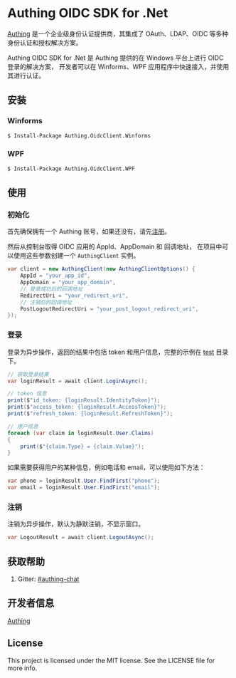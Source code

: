 # Authing OIDC SDK for .Net

[Authing](https://authing.cn/) 是一个企业级身份认证提供商，其集成了 OAuth、LDAP、OIDC 等多种身份认证和授权解决方案。

Authing OIDC SDK for .Net 是 Authing 提供的在 Windows 平台上进行 OIDC 登录的解决方案，
开发者可以在 Winforms、WPF 应用程序中快速接入，并使用其进行认证。

## 安装

### Winforms

```bash
$ Install-Package Authing.OidcClient.Winforms
```

### WPF

```bash
$ Install-Package Authing.OidcClient.WPF
```

## 使用

### 初始化

首先确保拥有一个 Authing 账号，如果还没有，请先[注册](https://authing.cn/sign-up)。

然后从控制台取得 OIDC 应用的 AppId、AppDomain 和 回调地址，
在项目中可以使用这些参数创建一个 `AuthingClient` 实例。

```c#
var client = new AuthingClient(new AuthingClientOptions() {
    AppId = "your_app_id",
    AppDomain = "your_app_domain",
    // 登录成功后的回调地址
    RedirectUri = "your_redirect_uri",
    // 注销后的回调地址
    PostLogoutRedirectUri = "your_post_logout_redirect_uri",
});
```

### 登录

登录为异步操作，返回的结果中包括 token 和用户信息，完整的示例在 [test](./test) 目录下。

```c#
// 获取登录结果
var loginResult = await client.LoginAsync();

// token 信息
print($"id_token: {loginResult.IdentityToken}");
print($"access_token: {loginResult.AccessToken}");
print($"refresh_token: {loginResult.RefreshToken}");

// 用户信息
foreach (var claim in loginResult.User.Claims)
{
    print($"{claim.Type} = {claim.Value}");
}
```

如果需要获得用户的某种信息，例如电话和 email，可以使用如下方法：

```c#
var phone = loginResult.User.FindFirst("phone");
var email = loginResult.User.FindFirst("email");
```

### 注销

注销为异步操作，默认为静默注销，不显示窗口。

```c#
var LogoutResult = await client.LogoutAsync();
```

## 获取帮助

1. Gitter: [#authing-chat](https://gitter.im/authing-chat/community)

## 开发者信息

[Authing](https://authing.cn)

## License

This project is licensed under the MIT license. See the LICENSE file for more info.
